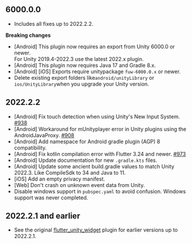 ## 6000.0.0
* Includes all fixes up to 2022.2.2.

**Breaking changes**
* [Android] This plugin now requires an export from Unity 6000.0 or newer.   
  For Unity 2019.4-2022.3 use the latest 2022.x plugin.
* [Android] This plugin now requires Java 17 and Gradle 8.x.
* [Android] [iOS] Exports require unitypackage `fuw-6000.0.x` or newer.  
* Delete existing export folders like`android/unityLibrary` or `ios/UnityLibrary`when you upgrade your Unity version.



## 2022.2.2
* [Android] Fix touch detection when using Unity's New Input System. [#938](https://github.com/juicycleff/flutter-unity-view-widget/pull/938)
* [Android] Workaround for mUnityplayer error in Unity plugins using the AndroidJavaProxy. [#908](https://github.com/juicycleff/flutter-unity-view-widget/pull/908)
* [Android] Add namespace for Android gradle plugin (AGP) 8 compatibility.
* [Android] Fix kotlin compilation error with Flutter 3.24 and newer. [#973](https://github.com/juicycleff/flutter-unity-view-widget/issues/973)
* [Android] Update documentation for new `.gradle.kts` files.
* [Android] Update some ancient build.gradle values to match Unity 2022.3. Like CompileSdk to 34 and Java to 11.
* [iOS] Add an empty privacy manifest.
* [Web] Don't crash on unknown event data from Unity.
* Disable windows support in `pubspec.yaml` to avoid confusion. Windows support was never completed.

## 2022.2.1 and earlier

* See the original [flutter_unity_widget](https://pub.dev/packages/flutter_unity_widget) plugin for earlier versions up to 2022.2.1.